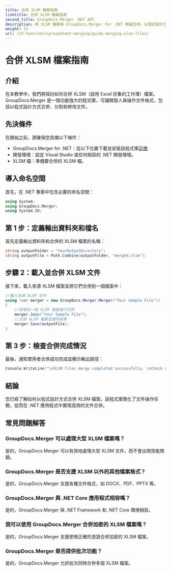 ```yaml
---
title: 合併 XLSM 檔案指南
linktitle: 合併 XLSM 檔案指南
second_title: GroupDocs.Merger .NET API
description: 將 XLSM 檔案與 GroupDocs.Merger for .NET 無縫合併。以程式設計方式有效率地合併 Excel 工作簿。增強您的文件處理能力。
weight: 13
url: /zh-hant/net/spreadsheet-merging/guide-merging-xlsm-files/
---
```


# 合併 XLSM 檔案指南

## 介紹
在本教學中，我們將探討如何合併 XLSM（啟用 Excel 巨集的工作簿）檔案。 GroupDocs.Merger 是一個功能強大的程式庫，可讓開發人員操作文件格式，包括以程式設計方式合併、分割和修改文件。
## 先決條件
在開始之前，請確保您具備以下條件：
-  GroupDocs.Merger for .NET：從以下位置下載並安裝該程式庫[這裡](https://releases.groupdocs.com/merger/net/).
- 開發環境：設定 Visual Studio 或任何相容的 .NET 開發環境。
- XLSM 檔：準備要合併的 XLSM 檔。

## 導入命名空間
首先，在 .NET 專案中包含必要的命名空間：
```csharp
using System; 
using GroupDocs.Merger;
using System.IO;
```
## 第 1 步：定義輸出資料夾和檔名
首先定義輸出資料夾和合併的 XLSM 檔案的名稱：
```csharp
string outputFolder = "YourOutputDirectory";
string outputFile = Path.Combine(outputFolder, "merged.xlsm");
```
## 步驟 2：載入並合併 XLSM 文件
接下來，載入來源 XLSM 檔案並將它們合併到一個檔案中：
```csharp
//載入來源 XLSM 文件
using (var merger = new GroupDocs.Merger.Merger("Your Sample File"))
{
    //新增另一個 XLSM 檔案進行合併
    merger.Join("Your Sample File");
    //合併 XLSM 檔案並儲存結果
    merger.Save(outputFile);
}
```
## 第 3 步：檢查合併完成情況
最後，通知使用者合併成功完成並顯示輸出路徑：
```csharp
Console.WriteLine("\nXLSM files merge completed successfully. \nCheck output in {0}", outputFolder);
```

## 結論
您已經了解如何以程式設計方式合併 XLSM 檔案。該程式庫簡化了文件操作任務，從而在 .NET 應用程式中實現高效的文件合併。

## 常見問題解答
### GroupDocs.Merger 可以處理大型 XLSM 檔案嗎？
是的，GroupDocs.Merger 可以有效地處理大型 XLSM 文件，而不會出現效能問題。
### GroupDocs.Merger 是否支援 XLSM 以外的其他檔案格式？
是的，GroupDocs.Merger 支援各種文件格式，如 DOCX、PDF、PPTX 等。
### GroupDocs.Merger 與 .NET Core 應用程式相容嗎？
是的，GroupDocs.Merger 與 .NET Framework 和 .NET Core 環境相容。
### 我可以使用 GroupDocs.Merger 合併加密的 XLSM 檔案嗎？
是的，GroupDocs.Merger 支援使用正確的憑證合併加密的 XLSM 檔案。
### GroupDocs.Merger 是否提供批次功能？
是的，GroupDocs.Merger 允許批次同時合併多個 XLSM 檔案。